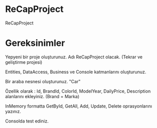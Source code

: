 # ReCapProject
ReCapProject

# Gereksinimler

Yepyeni bir proje oluşturunuz. Adı ReCapProject olacak. (Tekrar ve geliştirme projesi)

Entities, DataAccess, Business ve Console katmanlarını oluşturunuz.

Bir araba nesnesi oluşturunuz. "Car"

Özellik olarak : Id, BrandId, ColorId, ModelYear, DailyPrice, Description alanlarını ekleyiniz. (Brand = Marka)

InMemory formatta GetById, GetAll, Add, Update, Delete oprasyonlarını yazınız.

Consolda test ediniz.
